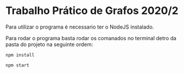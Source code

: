 # Trabalho Prático de Grafos 2020/2

Para utilizar o programa é necessario ter o NodeJS instalado.

Para rodar o programa basta rodar os comanados no terminal detro da pasta do projeto na seguinte ordem:

`npm install`

`npm start`
